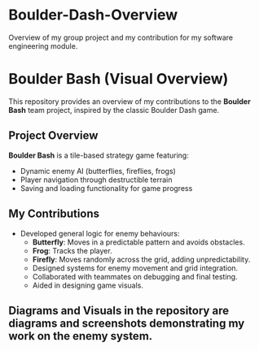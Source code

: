 # Boulder-Dash-Overview
Overview of my group project and my contribution for my software engineering module.
# Boulder Bash (Visual Overview) 
This repository provides an overview of my contributions to the **Boulder Bash** team project, inspired by the classic Boulder Dash game. 
## Project Overview 
**Boulder Bash** is a tile-based strategy game featuring: 
- Dynamic enemy AI (butterflies, fireflies, frogs)
- Player navigation through destructible terrain
- Saving and loading functionality for game progress
## My Contributions 
- Developed general logic for enemy behaviours:
  - **Butterfly**: Moves in a predictable pattern and avoids obstacles.
  - **Frog**: Tracks the player.
  - **Firefly**: Moves randomly across the grid, adding unpredictability.
  - Designed systems for enemy movement and grid integration.
  - Collaborated with teammates on debugging and final testing.
  - Aided in designing game visuals.
## Diagrams and Visuals in the repository are diagrams and screenshots demonstrating my work on the enemy system.
